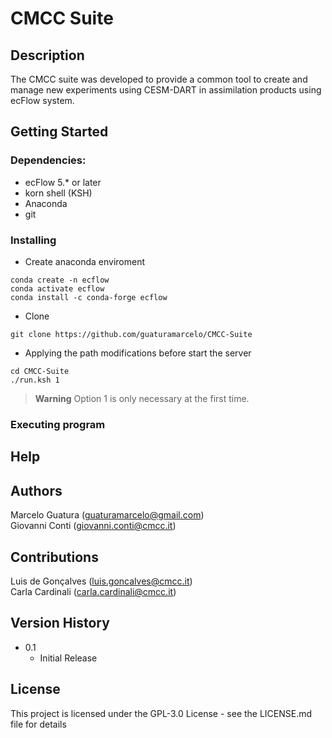 # CMCC Suite
## Description

The CMCC suite was developed to provide a common tool to create and manage new experiments using CESM-DART in assimilation products using ecFlow system.

## Getting Started

### Dependencies:

* ecFlow 5.* or later
* korn shell (KSH)
* Anaconda
* git
### Installing


* Create anaconda enviroment
```console
conda create -n ecflow
conda activate ecflow
conda install -c conda-forge ecflow
```

* Clone 
```
git clone https://github.com/guaturamarcelo/CMCC-Suite
```

* Applying the path modifications before start the server
```
cd CMCC-Suite
./run.ksh 1

```
> **Warning** 
Option 1 is only necessary at the first time. 
### Executing program





## Help



## Authors

Marcelo Guatura (guaturamarcelo@gmail.com)  
Giovanni Conti (giovanni.conti@cmcc.it)
 
## Contributions

Luis de Gonçalves (luis.goncalves@cmcc.it)  
Carla Cardinali (carla.cardinali@cmcc.it)

## Version History

* 0.1
    * Initial Release

## License

This project is licensed under the GPL-3.0 License - see the LICENSE.md file for details